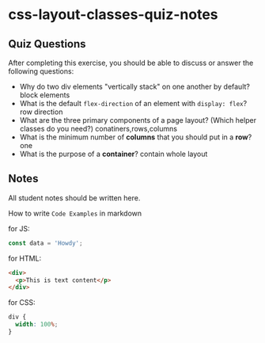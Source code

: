 # css-layout-classes-quiz-notes

## Quiz Questions

After completing this exercise, you should be able to discuss or answer the following questions:

- Why do two div elements "vertically stack" on one another by default?
  block elements
- What is the default `flex-direction` of an element with `display: flex`?
  row direction
- What are the three primary components of a page layout? (Which helper classes do you need?)
  conatiners,rows,columns
- What is the minimum number of **columns** that you should put in a **row**?
  one
- What is the purpose of a **container**?
  contain whole layout

## Notes

All student notes should be written here.

How to write `Code Examples` in markdown

for JS:

```javascript
const data = 'Howdy';
```

for HTML:

```html
<div>
  <p>This is text content</p>
</div>
```

for CSS:

```css
div {
  width: 100%;
}
```

